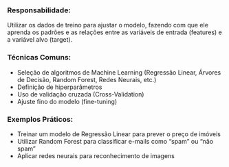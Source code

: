 ### **Responsabilidade:**  
Utilizar os dados de treino para ajustar o modelo, fazendo com que ele aprenda os padrões e as relações entre as variáveis de entrada (features) e a variável alvo (target).

### **Técnicas Comuns:**

- Seleção de algoritmos de Machine Learning (Regressão Linear, Árvores de Decisão, Random Forest, Redes Neurais, etc.)
- Definição de hiperparâmetros
- Uso de validação cruzada (Cross-Validation)
- Ajuste fino do modelo (fine-tuning)

###  **Exemplos Práticos:**

- Treinar um modelo de Regressão Linear para prever o preço de imóveis
- Utilizar Random Forest para classificar e-mails como “spam” ou “não spam”
- Aplicar redes neurais para reconhecimento de imagens